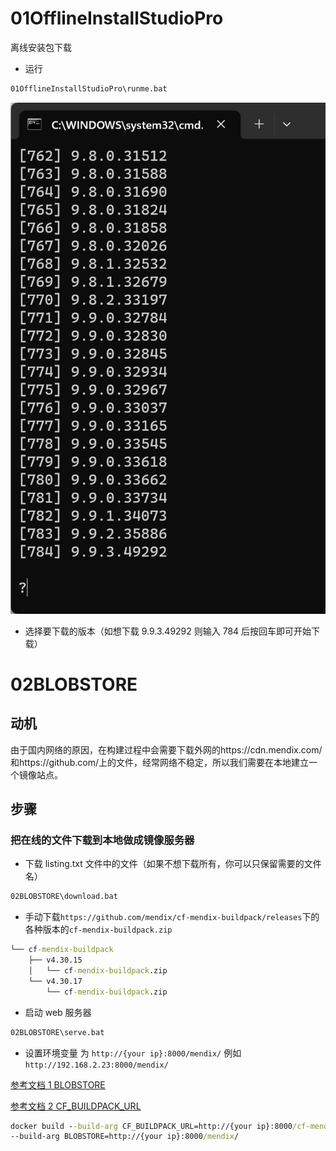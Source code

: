 # 01OfflineInstallStudioPro

离线安装包下载

- 运行

```cmd
01OfflineInstallStudioPro\runme.bat
```

![Alt text](img/offline.png)

- 选择要下载的版本（如想下载 9.9.3.49292 则输入 784 后按回车即可开始下载）

# 02BLOBSTORE

## 动机

由于国内网络的原因，在构建过程中会需要下载外网的https://cdn.mendix.com/和https://github.com/上的文件，经常网络不稳定，所以我们需要在本地建立一个镜像站点。

## 步骤

### 把在线的文件下载到本地做成镜像服务器

- 下载 listing.txt 文件中的文件（如果不想下载所有，你可以只保留需要的文件名）

```cmd
02BLOBSTORE\download.bat
```

- 手动下载`https://github.com/mendix/cf-mendix-buildpack/releases`下的各种版本的`cf-mendix-buildpack.zip`

```cmd
└── cf-mendix-buildpack
    ├── v4.30.15
    │   └── cf-mendix-buildpack.zip
    └── v4.30.17
        └── cf-mendix-buildpack.zip
```

- 启动 web 服务器

```cmd
02BLOBSTORE\serve.bat
```

- 设置环境变量 为 `http://{your ip}:8000/mendix/` 例如 `http://192.168.2.23:8000/mendix/`

[参考文档 1 BLOBSTORE](https://github.com/mendix/cf-mendix-buildpack#using-the-buildpack-without-an-internet-connection)

[参考文档 2 CF_BUILDPACK_URL](https://github.com/mendix/docker-mendix-buildpack/blob/cfd29123e7579aaec96f163deafc8304e4b649e6/Dockerfile#L16)

```cmd
docker build --build-arg CF_BUILDPACK_URL=http://{your ip}:8000/cf-mendix-buildpack/${CF_BUILDPACK}/cf-mendix-buildpack.zip
--build-arg BLOBSTORE=http://{your ip}:8000/mendix/
```
